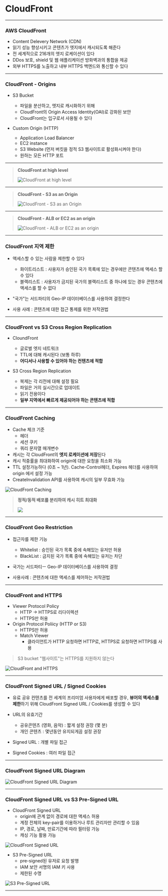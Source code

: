 # CloudFront

---

### AWS CloudFront

- Content Delevery Network (CDN)
- 읽기 성능 향상시키고 콘텐츠가 엣지에서 캐시되도록 해준다
- 전 세계적으로 216개의 엣지 로케이션이 있다
- DDos 보호, shield 및 웹 애플리케이션 방화벽과의 통합을 제공
- 외부 HTTPS를 노출하고 내부 HTTPS 백엔드와 통신할 수 있다

---

### CloudFront - Origins

- S3 Bucket
  - 파일을 분산하고, 엣지로 캐시화하기 위해
  - CloudFront의 Origin Access Identity(OAI)로 강화된 보안
  - CloudFront는 입구로서 사용될 수 있다

- Custom Origin (HTTP)
  - Application Load Balancer
  - EC2 instance
  - S3 Website (먼저 버킷을 정적 S3 웹사이트로 활성화시켜야 한다)
  - 원하는 모든 HTTP 포트

---

> **CloudFront at high level**
> 
> ![CloudFront at high level](./images/12_01.png)

---

> **CloudFront - S3 as an Origin**
> 
> ![CloudFront - S3 as an Origin](./images/12_02.png)

---

> **CloudFront - ALB or EC2 as an origin**
>
> ![CloudFront - ALB or EC2 as an origin](./images/12_03.png)

---

### CloudFront 지역 제한

- 액세스할 수 있는 사람을 제한할 수 있다
  - 화이트리스트 : 사용자가 승인된 국가 목록에 있는 경우에만 콘텐츠에 액세스 할 수 있다
  - 블랙리스트 : 사용자가 금지된 국가의 블랙리스트 중 하나에 있는 경우 콘텐츠에 액세스를 할 수 없다

- "국가"는 서드파티의 Geo-IP 데이터베이스를 사용하여 결정한다
- 사용 사례 : 콘텐츠에 대한 접근 통제를 위한 저작권법

---

### CloudFront vs S3 Cross Region Replication

- CloundFront
  - 글로벌 엣지 네트워크
  - TTL에 대해 캐시된다 (보통 하루)
  - **어디서나 사용할 수 있어야 하는 컨텐츠에 적합**

- S3 Cross Region Replication
  - 복제는 각 리전에 대해 설정 필요
  - 파일은 거의 실시간으로 업데이트
  - 읽기 전용이다
  - **일부 지역에서 빠르게 제공되어야 하는 콘텐츠에 적합**

---

### CloudFront Caching

- Cache 체크 기준
  - 헤더
  - 세션 쿠키
  - 쿼리 문자열 매개변수
- 캐시는 각 CloudFront의 **엣지 로케이션에 저장**된다
- 캐시 적중률을 최대화하여 origin에 대한 요청을 최소화 가능
- TTL 설정가능하다 (0초 ~ 1년). Cache-Control헤더, Expires 헤더를 사용하여 origin 에서 설정 가능
- CreateInvalidation API를 사용하여 캐시의 일부 무효화 가능

![CloudFront Caching](./images/12_04.png)

> **정적/동적 배포를 분리하여 캐시 히트 최대화**
> 
> ![](./images/12_05.png)

---

### CloudFront Geo Restriction

- 접근자를 제한 기능
  - Whitelist : 승인된 국가 목록 중에 속해있는 유저만 허용
  - BlackList : 금지된 국가 목록 중에 속해있는 유저는 차단

- 국가는 서드파티ㅡ Geo-IP 데이터베이스를 사용하여 결정
- 사용사례 : 콘텐츠에 대한 액세스를 제어하는 저작권법

---

### CloudFront and HTTPS

- Viewer Protocol Policy
  - HTTP -> HTTPS로 리다이렉션
  - HTTPS만 허용
- Origin Protocol Poliicy (HTTP or S3)
  - HTTPS만 허용
  - Match Viewer
    - 클라이언트가 HTTP 요청하면 HTTP로, HTTPS로 요청하면 HTTPS를 사용

> S3 bucket "웹사이트"는 HTTPS를 지원하지 않는다

![CloudFront and HTTPS](./images/12_06.png)

---

### CloudFront Signed URL / Signed Cookies

- 유료 공유 컨텐츠를 전 세계의 프리미엄 사용자에게 배포할 경우, **뷰어의 액세스를 제한**하기 위해 CloudFront Signed URL / Cookies를 생성할 수 있다
- URL의 유효기간
  - 공유콘텐츠 (영화, 음악) : 짧게 설정 권장 (몇 분)
  - 개인 콘텐츠 : 몇년동안 유지되게끔 설정 권장

- Signed URL : 개별 파일 접근
- Signed Cookies : 여러 파일 접근

---

### CloudFront Signed URL Diagram

![CloudFront Signed URL Diagram](./images/12_07.png)

---

### CloudFront Signed URL vs S3 Pre-Signed URL

- CloudFront Signed URL
  - origin에 관계 없이 경로에 대한 액세스 허용
  - 계정 전체의 key-pair를 이용하거나 루트 관리자만 관리할 수 있음
  - IP, 경로, 날짜, 만료기간에 따라 필터링 가능
  - 캐싱 기능 활용 가능

![CloudFront Signed URL](./images/12_08.png)

- S3 Pre-Signed URL
   - pre-signed된 유저로 요청 발행
   - IAM 보안 서명의 IAM 키 사용
   - 제한된 수명

![S3 Pre-Signed URL](./images/12_09.png)

---
